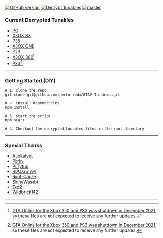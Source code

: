 [![GitHub version](https://badge.fury.io/gh/hectorredx%2FGTAV-Tunables.svg?v=2)](https://badge.fury.io/gh/hectorredx%2FGTAV-Tunables)
[![Decrypt Tunables](https://github.com/hectorredx/GTAV-Tunables/actions/workflows/decrypt.yml/badge.svg?event=workflow_dispatch)](https://github.com/hectorredx/GTAV-Tunables/actions/workflows/decrypt.yml)
[![master](https://img.shields.io/github/last-commit/hectorredx/GTAV-Tunables/master?color=269ED5&label=updated)](https://github.com/hectorredx/GTAV-Tunables/commits/master)

### Current Decrypted Tunables
- [PC](tunables-pcros.json)
- [XBOX SX](tunables-xboxsx.json)
- [PS5](tunables-ps5.json)
- [XBOX ONE](tunables-xboxone.json)
- [PS4](tunables-ps4.json)
- [XBOX 360](tunables-xbox360.json)[^1]
- [PS3](tunables-ps3.json)[^1]

---

### Getting Started (DIY)
```
# 1. clone the repo
git clone git@github.com:hectorredx/GTAV-Tunables.git

# 2. install dependencies
npm install

# 3. start the script
npm start

# 4. Checkout the decrypted tunables files in the root directory
```

---

### Special Thanks
- [Apokalypt](https://github.com/Apokalypt)
- [Pbrln](https://github.com/pbrln)
- [PLTytus](https://github.com/PLTytus)
- [RDO.GG API](https://rdo.gg/api)
- [Root-Cause](https://github.com/root-cause)
- [ShinyWasabi](https://github.com/ShinyWasabi)
- [Tez2](https://twitter.com/TezFunz2)
- [Wildbrick142](https://github.com/Wildbrick142)

---

[^1]: [GTA Online for the Xbox 360 and PS3 was shutdown in December 2021](https://www.rockstargames.com/newswire/article/51989315o2aa3a/gta-online-for-playstation-3-and-xbox-360-will-shut-down-on-december-1),
so these files are not expected to receive any further updates.
